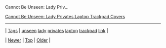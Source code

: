 <!--
title: Cannot Be Unseen
date: 2020-06-28T15:27:00.202Z
tags: unseen, lady, privates, laptop, trackpad, link
-->


Cannot Be Unseen: Lady Priv...

[Cannot Be Unseen: Lady Privates Laptop Trackpad Covers](http://geekologie.com/2013/12/cannot-be-unseen-lady-privates-laptop-tr.php)

<!--BOTTOM-POST-NAVIGATION-->
---

| [Tags](tags.md) | [unseen](tag-unseen.md) [lady](tag-lady.md) [privates](tag-privates.md) [laptop](tag-laptop.md) [trackpad](tag-trackpad.md) [link](tag-link.md) |

| [Newer](70672924381.md) | [Top](index.md) | [Older](70678306002.md) |